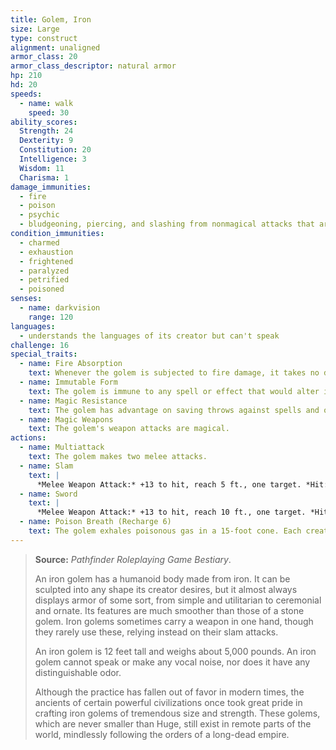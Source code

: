 ```yaml
---
title: Golem, Iron
size: Large
type: construct
alignment: unaligned
armor_class: 20
armor_class_descriptor: natural armor
hp: 210
hd: 20
speeds:
  - name: walk
    speed: 30
ability_scores:
  Strength: 24
  Dexterity: 9
  Constitution: 20
  Intelligence: 3
  Wisdom: 11
  Charisma: 1
damage_immunities:
  - fire
  - poison
  - psychic
  - bludgeoning, piercing, and slashing from nonmagical attacks that aren't adamantine
condition_immunities:
  - charmed
  - exhaustion
  - frightened
  - paralyzed
  - petrified
  - poisoned
senses:
  - name: darkvision
    range: 120
languages:
  - understands the languages of its creator but can't speak
challenge: 16
special_traits:
  - name: Fire Absorption
    text: Whenever the golem is subjected to fire damage, it takes no damage and instead regains a number of hit points equal to the fire damage dealt.
  - name: Immutable Form
    text: The golem is immune to any spell or effect that would alter its form.
  - name: Magic Resistance
    text: The golem has advantage on saving throws against spells and other magical effects.
  - name: Magic Weapons
    text: The golem's weapon attacks are magical.
actions:
  - name: Multiattack
    text: The golem makes two melee attacks.
  - name: Slam  
    text: |
      *Melee Weapon Attack:* +13 to hit, reach 5 ft., one target. *Hit:* 20 (3d8 + 7) bludgeoning damage.
  - name: Sword
    text: |
      *Melee Weapon Attack:* +13 to hit, reach 10 ft., one target. *Hit:* 23 (3d10 + 7) slashing damage.
  - name: Poison Breath (Recharge 6)
    text: The golem exhales poisonous gas in a 15-foot cone. Each creature in that area must make a DC 19 Constitution saving throw, taking 45 (10d8) poison damage on a failed save, or half as much damage on a successful one.
---
```


> **Source:** *Pathfinder Roleplaying Game Bestiary*.
>
> An iron golem has a humanoid body made from iron. It can be sculpted into any shape its creator desires, but it almost always displays armor of some sort, from simple and utilitarian to ceremonial and ornate. Its features are much smoother than those of a stone golem. Iron golems sometimes carry a weapon in one hand, though they rarely use these, relying instead on their slam attacks.
>
> An iron golem is 12 feet tall and weighs about 5,000 pounds. An iron golem cannot speak or make any vocal noise, nor does it have any distinguishable odor.
>
> Although the practice has fallen out of favor in modern times, the ancients of certain powerful civilizations once took great pride in crafting iron golems of tremendous size and strength. These golems, which are never smaller than Huge, still exist in remote parts of the world, mindlessly following the orders of a long-dead empire.

